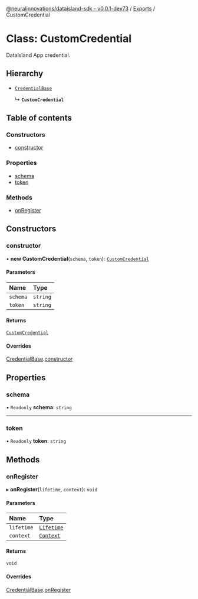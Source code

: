[@neuralinnovations/dataisland-sdk - v0.0.1-dev73](../../README.md) / [Exports](../modules.md) / CustomCredential

# Class: CustomCredential

DataIsland App credential.

## Hierarchy

- [`CredentialBase`](CredentialBase.md)

  ↳ **`CustomCredential`**

## Table of contents

### Constructors

- [constructor](CustomCredential.md#constructor)

### Properties

- [schema](CustomCredential.md#schema)
- [token](CustomCredential.md#token)

### Methods

- [onRegister](CustomCredential.md#onregister)

## Constructors

### constructor

• **new CustomCredential**(`schema`, `token`): [`CustomCredential`](CustomCredential.md)

#### Parameters

| Name | Type |
| :------ | :------ |
| `schema` | `string` |
| `token` | `string` |

#### Returns

[`CustomCredential`](CustomCredential.md)

#### Overrides

[CredentialBase](CredentialBase.md).[constructor](CredentialBase.md#constructor)

## Properties

### schema

• `Readonly` **schema**: `string`

___

### token

• `Readonly` **token**: `string`

## Methods

### onRegister

▸ **onRegister**(`lifetime`, `context`): `void`

#### Parameters

| Name | Type |
| :------ | :------ |
| `lifetime` | [`Lifetime`](Lifetime.md) |
| `context` | [`Context`](Context.md) |

#### Returns

`void`

#### Overrides

[CredentialBase](CredentialBase.md).[onRegister](CredentialBase.md#onregister)
